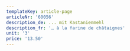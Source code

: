 ```yaml
---
templateKey: article-page
articleNr: '60056'
description_de: ... mit Kastanienmehl
description_fr: '… à la farine de châtaignes'
unit: '3'
price: '13.50'
---
```


